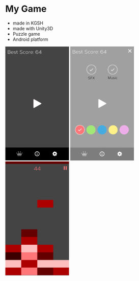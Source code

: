 # My Game
* made in KGSH
* made with Unity3D
* Puzzle game
* Android platform

<img
src="https://github.com/Kassia-99/Shades/blob/master/Screenshot/capture1.PNG?raw=true"
width="200"
height="357">
</img>
<img
src="https://github.com/Kassia-99/Shades/blob/master/Screenshot/capture2.PNG?raw=true"
width="200"
height="357">
</img>
<img
src="https://github.com/Kassia-99/Shades/blob/master/Screenshot/capture3.PNG?raw=true"
width="200"
height="357">
</img>
